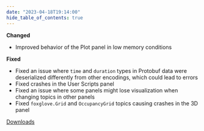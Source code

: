 ```yaml
---
date: "2023-04-18T19:14:00"
hide_table_of_contents: true
---
```

**Changed**
- Improved behavior of the Plot panel in low memory conditions

**Fixed**
- Fixed an issue where `time` and `duration` types in Protobuf data were deserialized differently from other encodings, which could lead to errors
- Fixed crashes in the User Scripts panel
- Fixed an issue where some panels might lose visualization when changing topics in other panels
- Fixed `foxglove.Grid` and `OccupancyGrid` topics causing crashes in the 3D panel
<!-- truncate -->
[Downloads](https://github.com/foxglove/studio/releases/tag/v1.51.0)
